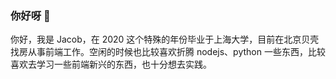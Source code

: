 ### 你好呀 👋

你好，我是 Jacob，在 2020 这个特殊的年份毕业于上海大学，目前在北京贝壳找房从事前端工作。空闲的时候也比较喜欢折腾 nodejs、python 一些东西，比较喜欢去学习一些前端新兴的东西，也十分想去实践。

<!--
**jacob-lcs/jacob-lcs** is a ✨ _special_ ✨ repository because its `README.md` (this file) appears on your GitHub profile.

Here are some ideas to get you started:

- 🔭 I’m currently working on ...
- 🌱 I’m currently learning ...
- 👯 I’m looking to collaborate on ...
- 🤔 I’m looking for help with ...
- 💬 Ask me about ...
- 📫 How to reach me: ...
- 😄 Pronouns: ...
- ⚡ Fun fact: ...
-->



